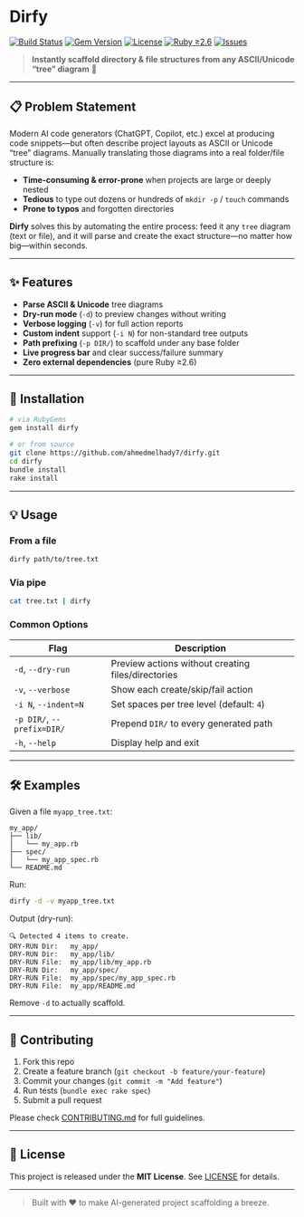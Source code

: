 # Dirfy

[![Build Status](https://github.com/ahmedmelhady7/dirfy/actions/workflows/ruby.yml/badge.svg)](https://github.com/ahmedmelhady7/dirfy/actions)
[![Gem Version](https://badge.fury.io/rb/dirfy.svg)](https://badge.fury.io/rb/dirfy)
[![License](https://img.shields.io/github/license/ahmedmelhady7/dirfy.svg)](https://github.com/ahmedmelhady7/dirfy/blob/main/LICENSE)
[![Ruby ≥2.6](https://img.shields.io/badge/ruby-%3E%3D2.6-blue.svg)](https://www.ruby-lang.org/)
[![Issues](https://img.shields.io/github/issues/ahmedmelhady7/dirfy.svg)](https://github.com/ahmedmelhady7/dirfy/issues)

> **Instantly scaffold directory & file structures from any ASCII/Unicode “tree” diagram** 🚀

---

## 📋 Problem Statement

Modern AI code generators (ChatGPT, Copilot, etc.) excel at producing code snippets—but often describe project layouts as ASCII or Unicode “tree” diagrams. Manually translating those diagrams into a real folder/file structure is:

- **Time-consuming & error-prone** when projects are large or deeply nested
- **Tedious** to type out dozens or hundreds of `mkdir -p` / `touch` commands
- **Prone to typos** and forgotten directories

**Dirfy** solves this by automating the entire process: feed it any `tree` diagram (text or file), and it will parse and create the exact structure—no matter how big—within seconds.

---

## ✨ Features

- **Parse ASCII & Unicode** tree diagrams
- **Dry-run mode** (`-d`) to preview changes without writing
- **Verbose logging** (`-v`) for full action reports
- **Custom indent** support (`-i N`) for non-standard tree outputs
- **Path prefixing** (`-p DIR/`) to scaffold under any base folder
- **Live progress bar** and clear success/failure summary
- **Zero external dependencies** (pure Ruby ≥2.6)

---

## 🚀 Installation

```bash
# via RubyGems
gem install dirfy

# or from source
git clone https://github.com/ahmedmelhady7/dirfy.git
cd dirfy
bundle install
rake install
````

---

## 💡 Usage

### From a file

```bash
dirfy path/to/tree.txt
```

### Via pipe

```bash
cat tree.txt | dirfy
```

### Common Options

| Flag                       | Description                                        |
| -------------------------- | -------------------------------------------------- |
| `-d`, `--dry-run`          | Preview actions without creating files/directories |
| `-v`, `--verbose`          | Show each create/skip/fail action                  |
| `-i N`, `--indent=N`       | Set spaces per tree level (default: `4`)           |
| `-p DIR/`, `--prefix=DIR/` | Prepend `DIR/` to every generated path             |
| `-h`, `--help`             | Display help and exit                              |

---

## 🛠️ Examples

Given a file `myapp_tree.txt`:

```text
my_app/
├── lib/
│   └── my_app.rb
├── spec/
│   └── my_app_spec.rb
└── README.md
```

Run:

```bash
dirfy -d -v myapp_tree.txt
```

Output (dry-run):

```
🔍 Detected 4 items to create.
DRY-RUN Dir:   my_app/
DRY-RUN Dir:   my_app/lib/
DRY-RUN File:  my_app/lib/my_app.rb
DRY-RUN Dir:   my_app/spec/
DRY-RUN File:  my_app/spec/my_app_spec.rb
DRY-RUN File:  my_app/README.md
```

Remove `-d` to actually scaffold.

---

## 📖 Contributing

1. Fork this repo
2. Create a feature branch (`git checkout -b feature/your-feature`)
3. Commit your changes (`git commit -m "Add feature"`)
4. Run tests (`bundle exec rake spec`)
5. Submit a pull request

Please check [CONTRIBUTING.md](CONTRIBUTING.md) for full guidelines.

---

## 📝 License

This project is released under the **MIT License**. See [LICENSE](LICENSE) for details.

---

> Built with ❤️ to make AI-generated project scaffolding a breeze.
